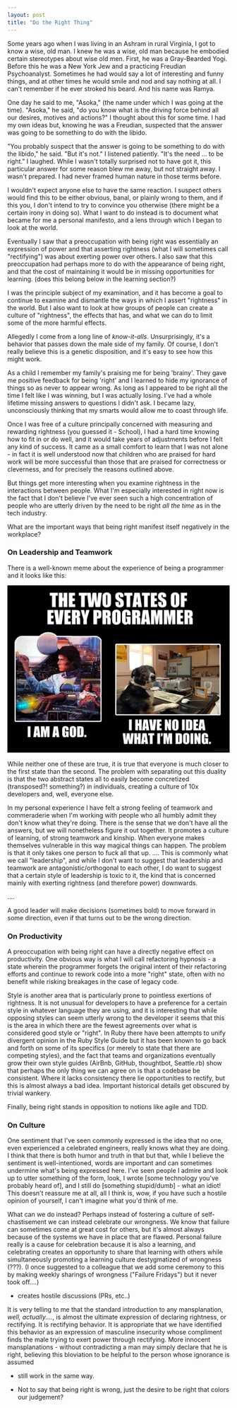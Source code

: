 ```yaml
---
layout: post
title: "Do the Right Thing"
---
```


Some years ago when I was living in an Ashram in rural Virginia, I got
to know a wise, old man. I knew he was a wise, old man because he
embodied certain stereotypes about wise old men. First, he was a
Gray-Bearded Yogi. Before this he was a New York Jew and a practicing
Freudian Psychoanalyst. Sometimes he had would say a lot of
interesting and funny things, and at other times he would smile and
nod and say nothing at all. I can't remember if he ever stroked his
beard. And his name was Ramya.

One day he said to me, "Asoka," (the name under which I was going at
the time). "Asoka," he said, "do you know what is the driving force
behind all our desires, motives and actions?" I thought about this for
some time. I had my own ideas but, knowing he was a Freudian,
suspected that the answer was going to be something to do with the
libido.

"You probably suspect that the answer is going to be something to do
with the libido," he said. "But it's not." I listened patiently. "It's
the need … to be right." I laughed. While I wasn't totally surprised
not to have got it, this particular answer for some reason blew me
away, but not straight away. I wasn't prepared. I had never framed
human nature in those terms before.

I wouldn't expect anyone else to have the same reaction. I suspect
others would find this to be either obvious, banal, or plainly
wrong to them, and if this you, I don't intend to try to convince you
otherwise (there might be a certain irony in doing so). What I want to
do instead is to document what became for me a personal manifesto, and
a lens through which I began to look at the world.

Eventually I saw that a preoccupation with being right was essentially
an expression of power and that asserting rightness (what I will
sometimes call "rectifying") was about exerting power over others. I
also saw that this preoccupation had perhaps more to do with the
appearance of being right, and that the cost of maintaining it would
be in missing opportunities for learning. (does this belong below in
the learning section?)

I was the principle subject of my examination, and it has become a
goal to continue to examine and dismantle the ways in which I assert
"rightness" in the world. But I also want to look at how groups of
people can create a culture of "rightness", the effects that has, and
what we can do to limit some of the more harmful effects.

Allegedly I come from a long line of *know-it-alls*. Unsurprisingly,
it's a behavior that passes down the male side of my family. Of
course, I don't really believe this is a genetic disposition, and it's
easy to see how this might work.

As a child I remember my family's praising me for being 'brainy'. They
gave me positive feedback for being 'right' and I learned to hide my
ignorance of things so as never to appear wrong. As long as I appeared
to be right all the time I felt like I was winning, but I was actually
losing. I've had a whole lifetime missing answers to questions I
didn't ask. I became lazy, unconsciously thinking that my smarts would
allow me to coast through life.

Once I was free of a culture principally concerned with measuring and
rewarding rightness (you guessed it - School), I had a hard time
knowing how to fit in or do well, and it would take years of
adjustments before I felt any kind of success. It came as a small
comfort to learn that I was not alone - in fact it is well understood
now that children who are praised for hard work will be more
successful than those that are praised for correctness or cleverness,
and for precisely the reasons outlined above.

But things get more interesting when you examine rightness in the
interactions between people. What I'm especially interested in right now is
the fact that I don't believe I've ever seen such a high concentration
of people who are utterly driven by the need to be right _all the
time_ as in the tech industry.

What are the important ways that being right manifest itself
negatively in the workplace?





### On Leadership and Teamwork

There is a well-known meme about the experience of being a programmer
and it looks like this:

<img src="/assets/two-states.png" class="img-responsive" alt="The two states of every programmer">

While neither one of these are true, it is true that everyone is much
closer to the first state than the second. The problem with separating
out this duality is that the two abstract states all to easily become
concretized (transposed?! something?) in individuals, creating a
culture of 10x developers and, well, everyone else.

In my personal experience I have felt a strong feeling of teamwork and
commeraderie when I'm working with people who all humbly admit they
don't know what they're doing. There is the sense that we don't have
all the answers, but we will nonetheless figure it out together. It
promotes a culture of learning, of strong teamwork and kinship. When
everyone makes themselves vulnerable in this way magical things can
happen. The problem is that it only takes one person to fuck all that
up. .... This is commonly what we call "leadership", and while I don't
want to suggest that leadership and teamwork are
antagonistic/orthogonal to each other, I do want to suggest that a
certain style of leadership is toxic to it, the kind that is concerned
mainly with exerting rightness (and therefore power) downwards.

....

A good leader will make decisions (sometimes bold) to move forward
in some direction, even if that turns out to be the wrong direction.

### On Productivity

A preoccupation with being right can have a directly negative effect
on productivity. One obvious way is what I will call refactoring
hypnosis - a state wherein the programmer forgets the original intent
of their refactoring efforts and continue to rework code into a more
"right" state, often with no benefit while risking breakages in the
case of legacy code.

Style is another area that is particularly prone to pointless
exertions of rightness. It is not unusual for developers to have a
preference for a certain style in whatever language they are using,
and it is interesting that while opposing styles can seem utterly
wrong to the developer it seems that this is the area in which there
are the fewest agreements over what is considered good style or
"right". In Ruby there have been attempts to unify divergent opinion
in the Ruby Style Guide but it has been known to go back and forth on
some of its specifics (or merely to state that there are competing
styles), and the fact that teams and organizations eventually grow
their own style guides (AirBnb, GitHub, thoughtbot, Seattle.rb) show
that perhaps the only thing we can agree on is that a codebase be
consistent. Where it lacks consistency there lie opportunities to
rectify, but this is almost always a bad idea. Important historical
details get obscured by trivial wankery.

Finally, being right stands in opposition to notions like agile and
TDD.

### On Culture

One sentiment that I've seen commonly expressed is the idea that no
one, even experienced a celebrated engineers, really knows what they
are doing. I think that there is both humor and truth in that but
that, while I believe the sentiment is well-intentioned, words are
important and can sometimes undermine what's being expressed
here. I've seen people I admire and look up to utter something of the
form, look, I wrote [some technology you've probably heard of], and I
still do [something stupid/dumb] - what an idiot! This doesn't
reassure me at all, all I think is, wow, if you have such a hostile
opinion of yourself, I can't imagine what you'd think of me.

What can we do instead? Perhaps instead of fostering a culture of
self-chastisement we can instead celebrate our wrongness. We know that
failure can sometimes come at great cost for others, but it's almost
always because of the systems we have in place that are
flawed. Personal failure really is a cause for celebration because it
is also a learning, and celebrating creates an opportunity to share
that learning with others while simultaneously promoting a learning
culture destygmatized of wrongness (???). (I once suggested to a
colleague that we add some ceremony to this by making weekly sharings
of wrongness ("Failure Fridays") but it never took off....)

* creates hostile discussions (PRs, etc..)

It is very telling to me that the standard introduction to any
mansplanation, _well, actually...._, is almost the ultimate expression
of declaring rightness, or rectifying. It is rectifying behavior. It
is appropriate that we have identified this behavior as an expression
of masculine insecurity whose compliment finds the male trying to
exert power through rectifying. More innocent mansplanations - without
contradicting a man may simply declare that he is right, believing
this bloviation to be helpful to the person whose ignorance is assumed
- still work in the same way.

* Not to say that being right is wrong, just the desire to be right
  that colors our judgement?
